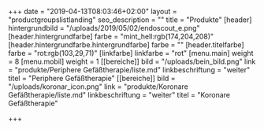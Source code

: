 +++
date = "2019-04-13T08:03:46+02:00"
layout = "productgroupslistlanding"
seo_description = ""
title = "Produkte"
[header]
hintergrundbild = "/uploads/2019/05/02/endoscout_e.png"
[header.hintergrundfarbe]
farbe = "mint_hell:rgb(174,204,208)"
[header.hintergrundfarbe.hintergrundfarbe]
farbe = ""
[header.titelfarbe]
farbe = "rot:rgb(103,29,71)"
[linkfarbe]
linkfarbe = "rot"
[menu.main]
weight = 8
[menu.mobil]
weight = 1
[[bereiche]]
bild = "/uploads/bein_bild.png"
link = "produkte/Periphere Gefäßtherapie/liste.md"
linkbeschriftung = "weiter"
titel = "Periphere Gefäßtherapie"
[[bereiche]]
bild = "/uploads/koronar_icon.png"
link = "produkte/Koronare Gefäßtherapie/liste.md"
linkbeschriftung = "weiter"
titel = "Koronare Gefäßtherapie"

+++
